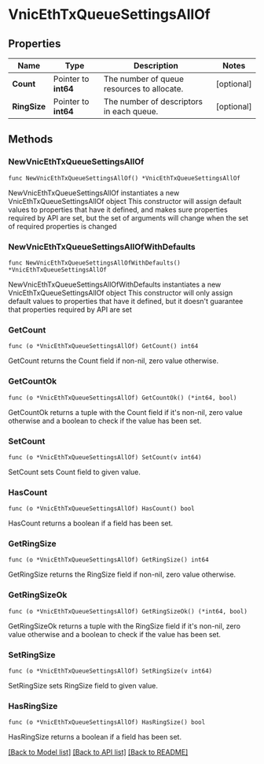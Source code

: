 # VnicEthTxQueueSettingsAllOf

## Properties

Name | Type | Description | Notes
------------ | ------------- | ------------- | -------------
**Count** | Pointer to **int64** | The number of queue resources to allocate. | [optional] 
**RingSize** | Pointer to **int64** | The number of descriptors in each queue. | [optional] 

## Methods

### NewVnicEthTxQueueSettingsAllOf

`func NewVnicEthTxQueueSettingsAllOf() *VnicEthTxQueueSettingsAllOf`

NewVnicEthTxQueueSettingsAllOf instantiates a new VnicEthTxQueueSettingsAllOf object
This constructor will assign default values to properties that have it defined,
and makes sure properties required by API are set, but the set of arguments
will change when the set of required properties is changed

### NewVnicEthTxQueueSettingsAllOfWithDefaults

`func NewVnicEthTxQueueSettingsAllOfWithDefaults() *VnicEthTxQueueSettingsAllOf`

NewVnicEthTxQueueSettingsAllOfWithDefaults instantiates a new VnicEthTxQueueSettingsAllOf object
This constructor will only assign default values to properties that have it defined,
but it doesn't guarantee that properties required by API are set

### GetCount

`func (o *VnicEthTxQueueSettingsAllOf) GetCount() int64`

GetCount returns the Count field if non-nil, zero value otherwise.

### GetCountOk

`func (o *VnicEthTxQueueSettingsAllOf) GetCountOk() (*int64, bool)`

GetCountOk returns a tuple with the Count field if it's non-nil, zero value otherwise
and a boolean to check if the value has been set.

### SetCount

`func (o *VnicEthTxQueueSettingsAllOf) SetCount(v int64)`

SetCount sets Count field to given value.

### HasCount

`func (o *VnicEthTxQueueSettingsAllOf) HasCount() bool`

HasCount returns a boolean if a field has been set.

### GetRingSize

`func (o *VnicEthTxQueueSettingsAllOf) GetRingSize() int64`

GetRingSize returns the RingSize field if non-nil, zero value otherwise.

### GetRingSizeOk

`func (o *VnicEthTxQueueSettingsAllOf) GetRingSizeOk() (*int64, bool)`

GetRingSizeOk returns a tuple with the RingSize field if it's non-nil, zero value otherwise
and a boolean to check if the value has been set.

### SetRingSize

`func (o *VnicEthTxQueueSettingsAllOf) SetRingSize(v int64)`

SetRingSize sets RingSize field to given value.

### HasRingSize

`func (o *VnicEthTxQueueSettingsAllOf) HasRingSize() bool`

HasRingSize returns a boolean if a field has been set.


[[Back to Model list]](../README.md#documentation-for-models) [[Back to API list]](../README.md#documentation-for-api-endpoints) [[Back to README]](../README.md)


